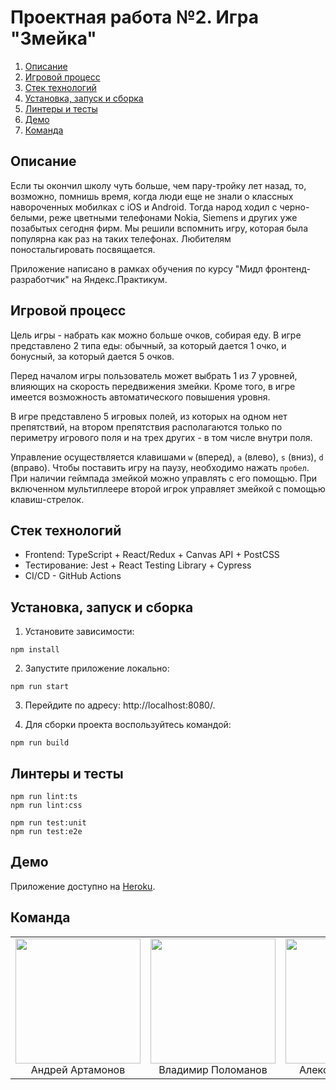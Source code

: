 # Проектная работа №2. Игра "Змейка"

1. [Описание](#описание)
2. [Игровой процесс](#игровой-процесс)
3. [Стек технологий](#стек-технологий)
4. [Установка, запуск и сборка](#установка-запуск-и-сборка)
5. [Линтеры и тесты](#линтеры-и-тесты)
6. [Демо](#демо)
7. [Команда](#команда)

## Описание

Если ты окончил школу чуть больше, чем пару-тройку лет назад, то, возможно, помнишь время, когда люди еще не знали о классных навороченных мобилках с iOS и Android. Тогда народ ходил с черно-белыми, реже цветными телефонами Nokia, Siemens и других уже позабытых сегодня фирм. Мы решили вспомнить игру, которая была популярна как раз на таких телефонах. Любителям поностальгировать посвящается.

Приложение написано в рамках обучения по курсу "Мидл фронтенд-разработчик" на Яндекс.Практикум.

## Игровой процесс

Цель игры - набрать как можно больше очков, собирая еду. В игре представлено 2 типа еды: обычный, за который дается 1 очко, и бонусный, за который дается 5 очков.

Перед началом игры пользователь может выбрать 1 из 7 уровней, влияющих на скорость передвижения змейки. Кроме того, в игре имеется возможность автоматического повышения уровня.

В игре представлено 5 игровых полей, из которых на одном нет препятствий, на втором препятствия располагаются только по периметру игрового поля и на трех других - в том числе внутри поля.

Управление осуществляется клавишами `w` (вперед), `a` (влево), `s` (вниз), `d` (вправо). Чтобы поставить игру на паузу, необходимо нажать `пробел`. При наличии геймпада змейкой можно управлять с его помощью. При включенном мультиплеере второй игрок управляет змейкой с помощью клавиш-стрелок.

## Стек технологий

- Frontend: TypeScript + React/Redux + Canvas API + PostCSS
- Тестирование: Jest + React Testing Library + Cypress
- CI/CD - GitHub Actions

## Установка, запуск и сборка

1. Установите зависимости:

```
npm install
```

2. Запустите приложение локально:
```
npm run start
```

3. Перейдите по адресу: http://localhost:8080/.

4. Для сборки проекта воспользуйтесь командой:
```
npm run build
```

## Линтеры и тесты

```
npm run lint:ts
npm run lint:css

npm run test:unit
npm run test:e2e
```

## Демо

Приложение доступно на [Heroku](https://dusseldorf-snake.herokuapp.com/).

## Команда
<table>
  <tbody>
    <tr align="center">
      <td width="33%">
        <img src="https://ca.slack-edge.com/TPV9DP0N4-U01BAJ6QX7F-a6a549390402-512" width="200" height="200" />
        <br />
        Андрей Артамонов
      </td>
      <td width="33%">
        <img src="https://ca.slack-edge.com/TPV9DP0N4-U0195E74CQ0-17187d2b7793-512" width="200" height="200" />
        <br />
        Владимир Поломанов
      </td>
      <td width="33%">
        <img src="https://ca.slack-edge.com/TPV9DP0N4-U01BDSXM403-ea2fd273f583-512" width="200" height="200" />
        <br />
        Александр Коледов
      </td>
    </tr>
  </tbody>
</table>

